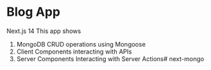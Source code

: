 # Blog App
Next.js 14
This app shows
1. MongoDB CRUD operations using Mongoose
2. Client Components interacting with APIs
3. Server Components Interacting with Server Actions# next-mongo
